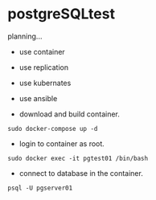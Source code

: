 # postgreSQLtest

planning...

 - use container
 - use replication
 - use kubernates
 - use ansible

- download and build container.
```
sudo docker-compose up -d
```

- login to container as root.
```
sudo docker exec -it pgtest01 /bin/bash
```


- connect to database in the container.
```
psql -U pgserver01
```
